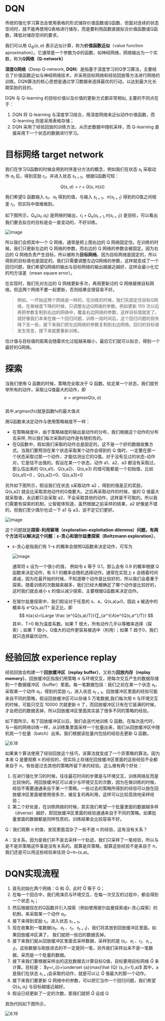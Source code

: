 # DQN

传统的强化学习算法会使用表格的形式储存价值函数或Q函数，但面对连续的状态空间时，就不能再使用Q表格进行储存，而是要利用函数直接拟合价值函数或Q函数，降低对储存空间的要求。

我们可以用 $Q_Φ(s,a)$ 表示近似计算，称为**价值函数近似**（value function aproximation）。它通常是一个参数为Φ的函数，如神经网络，网络输出为一个实数，称为**Q网络（Q-network）**

**深度Q网络**（Deep Q-network, **DQN**）是指基于深度学习的Q学习算法，主要结合了价值函数近似与神经网络技术，并采用目标网络和经验回放等方法进行网络的训练。DQN算法的核心思想是通过学习数据来选择最优的行动，以达到最大化长期奖励的目的。


DQN 与 Q-learning 的目标价值以及价值的更新方式都非常相似, 主要的不同点在于：
1. DQN 将 Q-learning 与深度学习结合，用深度网络来近似动作价值函数，而 Q-learning 则是采用表格存储；
2. DQN 采用了经验回放的训练方法，从历史数据中随机采样，而 Q-learning 直接采用下一个状态的数据进行学习。

# 目标网络 target network

我们在学习Q函数的时候会用到时序差分方法的概念，例如我们在状态 $s_t$ 采取动作 $a_t$ 后，得到奖励 $r_t$，并进入状态 $s_{t+1}$。根据Q函数可知：

$$Q(s,a)=r+Q(s,π(s))$$

我们希望Q 函数输入 $s_t$、$a_t$ 得到的值，与输入 $s_{t+1}$、$π(s_{t+1})$ 得到的Q值之间相差 $r_t$，但实际中很难做到。

如下图所示，$Q_π(s_t,a_t)$ 是网络的输出，$r_t+Q_π(s_{t+1},π(s_{t+1}))$ 是目标，可以看出我们要去拟合的目标是会一直变动的，不好训练。

![image](../assets/dqn-targetq.png)

所以我们会把其中一个 Q 网络，通常是把上图右边的 Q 网络固定住。在训练的时候，我们只更新左边的 Q 网络的参数，而右边的 Q 网络的参数会被固定。因为右边的 Q 网络负责产生目标，所以被称为**目标网络**。因为目标网络是固定的，所以得到的目标值也是固定的。我们只需要调整左边Q网络的参数，这样就变成了一个回归问题，我们希望Q网络的输出与目标网络的输出越接近越好，这样会最小化它的均方误差（mean square error）。

在实现时，我们先对左边的 Q 网络更新多次，再用更新过的 Q 网络替换目标网络。但这两个网络不要一起更新，否则结果会很容易不好。

> 例如，一开始这两个网络是一样的，在训练的时候，我们先固定住目标Q网络，在做梯度下降的时候，只调整左边Q网络的参数。例如更新 100 次以后再把参数复制到右边的网络中，覆盖右边网络的参数，这样目标值就变了。就好像我们本来在做一个回归问题，训练一段时间后，这个回归问题的损失降下去一些，接下来我们把左边网络的参数复制到右边网络，回归的目标值发生改变，接下来就要重新训练。

估计值与目标值的距离会随着优化过程越来越小，最后它们就可以拟合，得到一个最好的Q网络。

# 探索

当我们使用 Q 函数的时候，策略完全取决于 Q 函数。给定某一个状态，我们就穷举所有的动作，采取让Q值最大的动作，即
$$
a=argmaxQ(s,a)
$$  
其中,argmax(fx)就是函数fx的最大值点

用Q函数来决定动作与使用策略梯度不一样：
* 在策略梯度中，由于策略梯度的输出是动作的分布，我们根据这个动作的分布去采样, 所以我们每次采取的动作是有随机性的。
* 在Q函数中，假如我们采取的动作总是固定的，这不是一个好的数据收集方式。当我们要预测在某个状态采取某个动作会得到的 Q 值时，一定要在那一个状态采取过那一个动作，才能估测出它的Q值。对于没有见过的状态-动作对，它是估不出值的。假设在某一个状态，动作 a1、a2、a3 都没有采取过，那么估出来的 Q(s,a1)、Q(s,a2)、Q(s,a3) 的值可能都是一个初始值，比如 Q(s,a1)=0 、Q(s,a2)=0、Q(s,a3)=0

另外如下图所示，假设我们在状态 s采取动作 a2 ，得到的值是正的奖励，Q(s,a2) 就会比采取其他动作的Q值要大。之后再采取动作的时候，谁的 Q 值最大就采取谁，永远都只会采取 a2，不会采取其他的动作，这样是不可取的。所以我们需要有探索的机制，让智能体知道，虽然根据之前采样的结果，a2 好像是不错的，但我们至少偶尔也试一下 a1 与 a3，说不定它们更好。

![image](../assets/dqn-explor.png)

这个问题就是**探索-利用窘境（exploration-exploitation dilemma）**问题，有两个方法可以解决这个问题：**ε-贪心**和**玻尔兹曼探索（Boltzmann exploration）**。

* ε-贪心是指我们有 1−ε 的概率会按照Q函数来决定动作，可写为

  ![image](../assets/dqn-explor1.png)

  通常将 ε 设为一个很小的值， 例如令 ε 等于 0.1，那么会有 0.9 的概率根据 Q函数来决定动作，有 0.1 的概率会随机选择动作。通常在实现上 ε 会随着时间递减，因为在最开始的时候，不知道哪个动作是比较好的，所以我们会着重于探索。随着训练的次数越来越多，我们已经大概确定了哪个动作是比较好的，这时我们就会减小 ε 的值以减少探索，主要根据Q函数来决定动作。

* 在玻尔兹曼探索中，我们假设对于任意的 s、a，Q(s,a)⩾0，因此 a 被选中的概率与 e^Q(s,a)/T^ 呈正比，即
  $$ 
  π(a∣s)=\Large \frac {e^{Q(s,a)/T}}{∑_{a^′∈A}e^{Q(s,a^′)/T}}
  $$
  其中，T>0 称为温度系数。如果 T 很大，所有动作几乎以等概率选择（探索）；如果 T 很小，Q值大的动作更容易被选中（利用）；如果 T 趋于0，我们就只选择最优动作。

# 经验回放 **experience replay**

经验回放会构建一个**回放缓冲区（replay buffer）**，又称为**回放内存（replay memory）**。回放缓冲区指我们用策略 $\pi$ 与环境交互，把每次交互产生的数据存储到一个数据缓冲区（buffer）里面。每一笔数据包括：我们之前在某一个状态 $s​_t$​，采取某一个动作 $a_t$，得到的奖励 $r_t$，进入状态 $s_{t+1}$。回放缓冲区里面的经验可能来自不同的策略，假设回放缓冲区可以存储 5 万笔数据,我们每次用 π 与环境交互的时候，可能只交互 10000 次就更新 π 了，而回放缓冲区只有在它装满的时候，才会把旧的数据丢掉，所以回放缓冲区里面其实装了很多不同的策略的经验。

如下图所示，有了回放缓冲区以后，我们会迭代地训练 Q 函数。在每次迭代时，与一般的网络训练一样，从训练集里面采样一个批量出来，我们从回放缓冲区中随机挑一个批量（batch）出来。我们根据该批量内包括的经验去更新 Q 函数。

![6.18](../assets/replaybuffer2.png)

如果某个算法使用了经验回放这个技巧，该算法就变成了一个异策略的算法。因为本来 Q 是要观察 π 的经验的，但实际上存储在回放缓冲区里面的这些经验不全都来自于 π，有些是过去其他的策略所留下来的经验。这么做有两个好处：
1. 在进行强化学习的时候，往往最花时间的步骤是与环境交互，训练网络反而是比较快的。用回放缓冲区可以减少与环境交互的次数，因为在做训练的时候，经验不需要通通来自于某一个策略。一些过去的策略所得到的经验可以放在回放缓冲区里面被使用很多次，被反复的再利用，这样可以比较高效地采样经验；
2. 第二个好处是，在训练网络的时候，其实我们希望一个批量里面的数据越多样（diverse）越好，即回放缓冲区里面的经验通通来自于不同的策略。如果批量里面的数据都是同样性质的，训练结果会比较容易不好。

Q：我们观察 π 的值，发现里面混杂了一些不是 π 的经验，这有没有关系？

A：没关系。因为是我们并不是去采样一个轨迹，我们只采样了一笔经验，所以与是不是异策略这件事是没有关系的。就算是异策略，就算这些经验不是来自于 π，我们还是可以用这些经验来估测 Q~π~(s,a)。

# DQN实现流程

1. 首先初始化两个网络：Q 和 $\hat {Q}$，此时 $\hat {Q}$ 等于 Q；
2. 在每一个回合中，我们用演员与环境交互，在每一次交互的过程中，都会得到一个状态 $s_t$；
3. 然后根据现在的Q函数并引入探索（例如使用玻尔兹曼探索或ε-贪心探索）的机制，来采取某一个动作 $a_t$。
4. 接下来得到奖励 $r_t$，进入状态 $s_{t+1}$。
5. 现在收集到一笔数据($s_t$、$a_t$ 、$r_t$、$s_{t+1}$)，我们将其放到回放缓冲区里面。如果回放缓冲区满了， 我们就把一些旧的数据丢掉。
6. 接下来我们就从回放缓冲区里面去采样数据，采样到的是 ($s_i$、$a_i$ 、$r_i$、$s_{i+1}$)。这些数据与刚放进去的不一定是同一笔，另外我们采样出来不是一笔数据，采而是一个批量的数据。
7. 接下来我们要根据采样出的这批数据去计算目标Q值，目标要用目标网络 $\hat {Q}$ 来计算。目标是：
    $y=r_{i}+\underset {a}{max⁡}\hat {Q} (s_{i+1},a)$
    其中，a 是我们在状态 $s_{i+1}$会采取的动作，就是可以让 $\hat{Q}$ 值最大的那一个动作。
8. 接下来我们要更新 Q 网络中的参数，可以把它当作一个回归问题，我们希望 $Q(s_i,a_i)$ 与目标越接近越好。
9. 假设已经更新了一定的次数，那我们就把 $\hat{Q}$ 设成 Q

其伪代码如下图所示，

![6.19](../assets/dqn.png)
